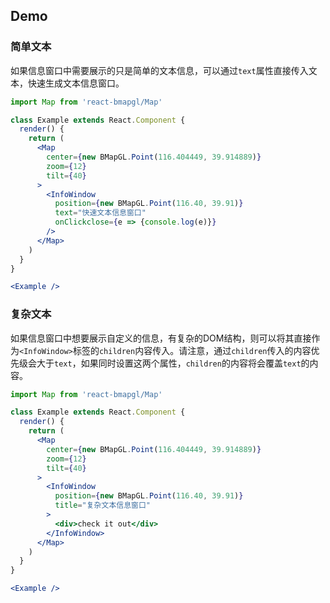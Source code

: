 ## Demo

### 简单文本
如果信息窗口中需要展示的只是简单的文本信息，可以通过`text`属性直接传入文本，快速生成文本信息窗口。
```jsx
import Map from 'react-bmapgl/Map'

class Example extends React.Component {
  render() {
    return (
      <Map
        center={new BMapGL.Point(116.404449, 39.914889)}
        zoom={12}
        tilt={40}
      >
        <InfoWindow
          position={new BMapGL.Point(116.40, 39.91)}
          text="快速文本信息窗口"
          onClickclose={e => {console.log(e)}}
        />
      </Map>
    )
  }
}

<Example />
```

### 复杂文本
如果信息窗口中想要展示自定义的信息，有复杂的DOM结构，则可以将其直接作为`<InfoWindow>`标签的`children`内容传入。请注意，通过`children`传入的内容优先级会大于`text`，如果同时设置这两个属性，`children`的内容将会覆盖`text`的内容。
```jsx
import Map from 'react-bmapgl/Map'

class Example extends React.Component {
  render() {
    return (
      <Map
        center={new BMapGL.Point(116.404449, 39.914889)}
        zoom={12}
        tilt={40}
      >
        <InfoWindow
          position={new BMapGL.Point(116.40, 39.91)}
          title="复杂文本信息窗口"
        >
          <div>check it out</div>
        </InfoWindow>
      </Map>
    )
  }
}

<Example />
```